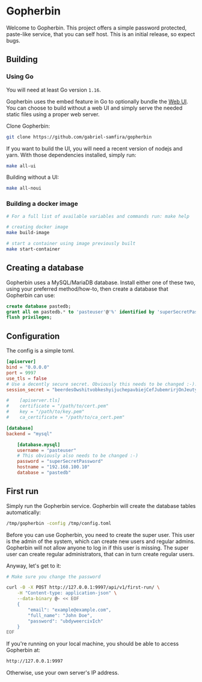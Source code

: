 # Gopherbin

Welcome to Gopherbin. This project offers a simple password protected, paste-like service, that you can self host. This is an initial release, so expect bugs.

## Building

### Using Go

You will need at least Go version ```1.16```.

Gopherbin uses the embed feature in Go to optionally bundle the [Web UI](https://github.com/gabriel-samfira/gopherbin-web). You can choose to build without a web UI and simply serve the needed static files using a proper web server. 

Clone Gopherbin:

```bash
git clone https://github.com/gabriel-samfira/gopherbin
```

If you want to build the UI, you will need a recent version of nodejs and yarn. With those dependencies installed, simply run:

```bash
make all-ui
```

Building without a UI:

```bash
make all-noui
```

### Building a docker image

```bash
# For a full list of available variables and commands run: make help

# creating docker image
make build-image

# start a container using image previously built
make start-container

```

## Creating a database

Gopherbin uses a MySQL/MariaDB database. Install either one of these two, using your preferred method/how-to, then create a database that Gopherbin can use:

```sql
create database pastedb;
grant all on pastedb.* to 'pasteuser'@'%' identified by 'superSecretPassword';
flush privileges;
```

## Configuration

The config is a simple toml.

```toml
[apiserver]
bind = "0.0.0.0"
port = 9997
use_tls = false
# Use a decently secure secret. Obviously this needs to be changed :-).
session_secret = "beerdesOwshitvobkeshyijuchepavbiejCefJubemrirjOnJeutyucHalHushbo"

#    [apiserver.tls]
#    certificate = "/path/to/cert.pem"
#    key = "/path/to/key.pem"
#    ca_certificate = "/path/to/ca_cert.pem"

[database]
backend = "mysql"

    [database.mysql]
    username = "pasteuser"
    # This obviously also needs to be changed :-)
    password = "superSecretPassword"
    hostname = "192.168.100.10"
    database = "pastedb"
```

## First run

Simply run the Gopherbin service. Gopherbin will create the database tables automatically:

```bash
/tmp/gopherbin -config /tmp/config.toml
```

Before you can use Gopherbin, you need to create the super user. This user is the admin of the system, which can create new users and regular admins. Gopherbin will not allow anyone to log in if this user is missing. The super user can create regular administrators, that can in turn create regular users.

Anyway, let's get to it:

```bash
# Make sure you change the password

curl -0 -X POST http://127.0.0.1:9997/api/v1/first-run/ \
	-H "Content-type: application-json" \
	--data-binary @- << EOF
	{
		"email": "example@example.com",
		"full_name": "John Doe",
		"password": "ubdyweercivIch"
	}
EOF
```

If you're running on your local machine, you should be able to access Gopherbin at:

```bash
http://127.0.0.1:9997
```

Otherwise, use your own server's IP address.
